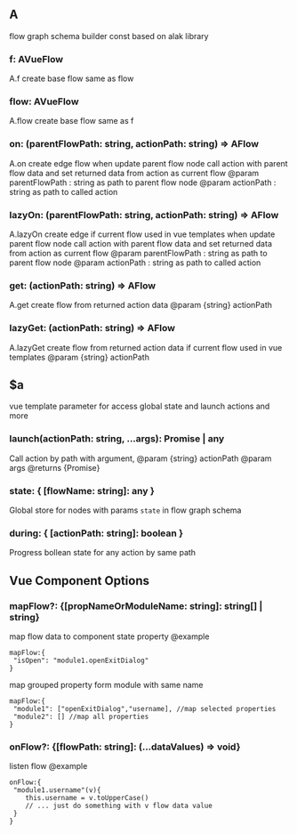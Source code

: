 ##  A
flow graph schema builder const based on alak library
###   f: AVueFlow
 A.f
 create base flow
 same as flow
###   flow: AVueFlow
 A.flow
 create base flow
 same as f
###   on: (parentFlowPath: string, actionPath: string) => AFlow<any>
 A.on
 create edge flow
 when update parent flow node call action with parent flow data and set returned data from action as current flow
 @param parentFlowPath : string as path to parent flow node
 @param actionPath : string as path to called action
###   lazyOn: (parentFlowPath: string, actionPath: string) => AFlow<any>
 A.lazyOn
 create edge if current flow used in vue templates
 when update parent flow node call action with parent flow data and set returned data from action as current flow
 @param parentFlowPath : string as path to parent flow node
 @param actionPath : string as path to called action
###   get: (actionPath: string) => AFlow<any>
 A.get
 create flow from returned action data
 @param {string} actionPath
###   lazyGet: (actionPath: string) => AFlow<any>
 A.lazyGet
 create flow from returned action data
 if current flow used in vue templates
 @param {string} actionPath
##  $a
vue template parameter for access global state and launch actions and more
###   launch(actionPath: string, ...args): Promise<any> | any
 Call action by path with argument,
 @param {string} actionPath
 @param args
 @returns {Promise<any>}
###   state: { [flowName: string]: any }
 Global store for nodes with params `state` in flow graph schema
###   during: { [actionPath: string]: boolean }
 Progress bollean state for any action by same path
##  Vue Component Options

###     mapFlow?: {[propNameOrModuleName: string]: string[] | string}
 map flow data to component state property
 @example
 ```
 mapFlow:{
  "isOpen": "module1.openExitDialog"
 }
 ```
 map grouped property form module with same name
 
 ```
 mapFlow:{
  "module1": ["openExitDialog","username], //map selected properties
  "module2": [] //map all properties
 }
 ```
###     onFlow?: {[flowPath: string]: (...dataValues) => void}
 listen flow
 @example
 ```
 onFlow:{
  "module1.username"(v){
     this.username = v.toUpperCase()
     // ... just do something with v flow data value
  }
 }
 ```
